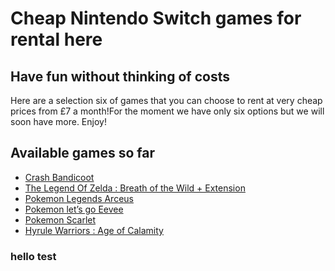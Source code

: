 # Cheap Nintendo Switch games for rental here

## Have fun without thinking of costs 
Here are a selection six of games that you can choose to rent at very cheap prices from £7 a month!For the moment we have only six options but we will soon have more.
Enjoy!
## Available games so far
 * [Crash Bandicoot](Crash_Bandicoot.md)
 * [The Legend Of Zelda : Breath of the Wild + Extension](Zelda.md)
 * [Pokemon Legends Arceus](PokemonArceus.md)
 * [Pokemon let’s go Eevee](PokemonEevee.md)
 * [Pokemon Scarlet](PokemonScarlet.md)
 * [Hyrule Warriors : Age of Calamity](HyruleWarriors.md)

### hello test
